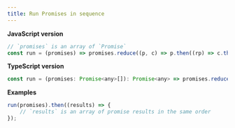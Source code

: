 ```yaml
---
title: Run Promises in sequence
---
```


**JavaScript version**

```js
// `promises` is an array of `Promise`
const run = (promises) => promises.reduce((p, c) => p.then((rp) => c.then((rc) => [...rp, rc])), Promise.resolve([]));
```

**TypeScript version**

```js
const run = (promises: Promise<any>[]): Promise<any> => promises.reduce((p, c) => p.then((rp) => c.then((rc) => [...rp, rc])), Promise.resolve([]));
```

**Examples**

```js
run(promises).then((results) => {
    // `results` is an array of promise results in the same order
});
```
